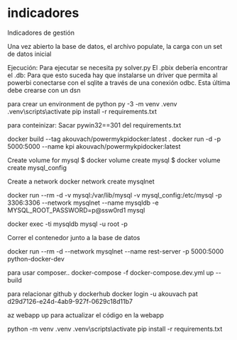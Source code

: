 # indicadores
Indicadores de gestión

Una vez abierto la base de datos, el archivo populate, la carga
con un set de datos inicial

Ejecución:
Para ejecutar se necesita py solver.py
El .pbix debería encontrar el .db: Para que esto suceda hay que instalarse un driver que permita al powerbi conectarse con el sqlite a través de una conexión odbc.  Esta última debe crearse con un dsn

para crear un environment de python
py -3 -m venv .venv
.venv\scripts\activate
pip install -r requirements.txt




para conteinizar:
Sacar pywin32==301 del requirements.txt

docker build --tag akouvach/powermykpidocker:latest .
docker run -d -p 5000:5000 --name kpi akouvach/powermykpidocker:latest


Create volume for mysql
$ docker volume create mysql
$ docker volume create mysql_config

Create a network
docker network create mysqlnet

docker run --rm -d -v mysql:/var/lib/mysql -v mysql_config:/etc/mysql -p 3306:3306 --network mysqlnet --name mysqldb -e MYSQL_ROOT_PASSWORD=p@ssw0rd1 mysql

docker exec -ti mysqldb mysql -u root -p

Correr el contenedor junto a la base de datos

docker run --rm -d --network mysqlnet --name rest-server -p 5000:5000  python-docker-dev


para usar composer.. 
docker-compose -f docker-compose.dev.yml up --build


para relacionar github y dockerhub
docker login -u akouvach
pat d29d7126-e24d-4ab9-927f-0629c18d11b7


az webapp up 
para actualizar el código en la webapp 

python -m venv .venv
.venv\scripts\activate
pip install -r requirements.txt